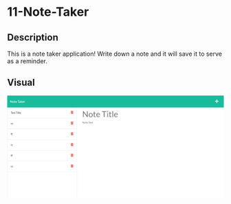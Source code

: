 # 11-Note-Taker

## Description

This is a note taker application! Write down a note and it will save it to serve as a reminder.

## Visual
![Note Taker](./Develop\public\assets\Note-Taker.png)